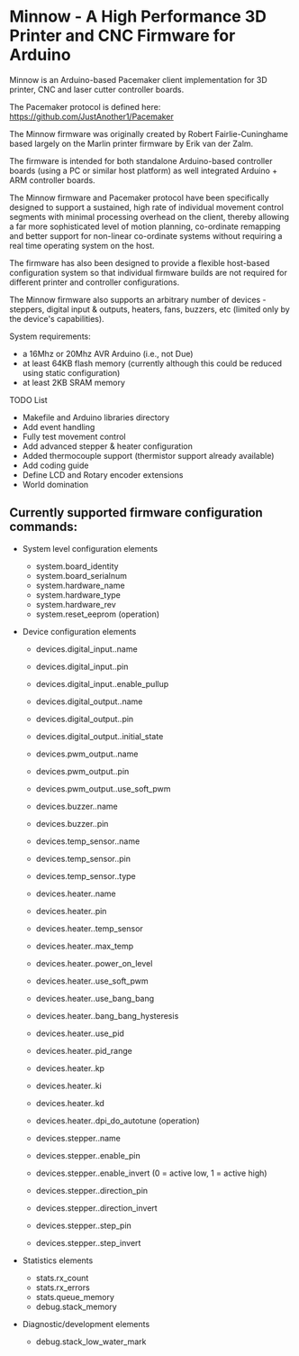 Minnow - A High Performance 3D Printer and CNC Firmware for Arduino
===================================================================

Minnow is an Arduino-based Pacemaker client implementation for 3D printer, CNC and laser cutter controller boards.

The Pacemaker protocol is defined here: https://github.com/JustAnother1/Pacemaker

The Minnow firmware was originally created by Robert Fairlie-Cuninghame based largely on the Marlin printer firmware by Erik van der Zalm.

The firmware is intended for both standalone Arduino-based controller boards (using a PC or similar host platform) as well integrated Arduino + ARM controller boards. 

The Minnow firmware and Pacemaker protocol have been specifically designed to support a sustained, high rate of individual movement control segments with minimal processing overhead on the client, thereby allowing a far more sophisticated level of motion planning, co-ordinate remapping and better support for non-linear co-ordinate systems without requiring a real time operating system on the host.

The firmware has also been designed to provide a flexible host-based configuration system so that individual firmware builds are not required for different printer and controller configurations. 

The Minnow firmware also supports an arbitrary number of devices - steppers, digital input & outputs, heaters, fans, buzzers, etc (limited only by the device's capabilities). 

System requirements:
 - a 16Mhz or 20Mhz AVR Arduino (i.e., not Due)
 - at least 64KB flash memory (currently although this could be reduced using static configuration)
 - at least 2KB SRAM memory

TODO List 
- Makefile and Arduino libraries directory
- Add event handling
- Fully test movement control
- Add advanced stepper & heater configuration
- Added thermocouple support (thermistor support already available)
- Add coding guide
- Define LCD and Rotary encoder extensions
- World domination

Currently supported firmware configuration commands:
---------------------------------------------------

* System level configuration elements
  - system.board_identity
  - system.board_serialnum
  - system.hardware_name
  - system.hardware_type
  - system.hardware_rev
  - system.reset_eeprom (operation)
  
* Device configuration elements
  - devices.digital_input.<device number>.name
  - devices.digital_input.<device number>.pin
  - devices.digital_input.<device number>.enable_pullup
  
  - devices.digital_output.<device number>.name
  - devices.digital_output.<device number>.pin
  - devices.digital_output.<device number>.initial_state
  
  - devices.pwm_output.<device number>.name
  - devices.pwm_output.<device number>.pin
  - devices.pwm_output.<device number>.use_soft_pwm
  
  - devices.buzzer.<device number>.name
  - devices.buzzer.<device number>.pin
  
  - devices.temp_sensor.<device number>.name
  - devices.temp_sensor.<device number>.pin
  - devices.temp_sensor.<device number>.type
  
  - devices.heater.<device number>.name
  - devices.heater.<device number>.pin
  - devices.heater.<device number>.temp_sensor
  - devices.heater.<device number>.max_temp
  - devices.heater.<device number>.power_on_level
  - devices.heater.<device number>.use_soft_pwm
  - devices.heater.<device number>.use_bang_bang
  - devices.heater.<device number>.bang_bang_hysteresis
  - devices.heater.<device number>.use_pid
  - devices.heater.<device number>.pid_range
  - devices.heater.<device number>.kp
  - devices.heater.<device number>.ki
  - devices.heater.<device number>.kd
  - devices.heater.<device number>.dpi_do_autotune (operation)

  - devices.stepper.<device number>.name
  - devices.stepper.<device number>.enable_pin
  - devices.stepper.<device number>.enable_invert (0 = active low, 1 = active high)
  - devices.stepper.<device number>.direction_pin
  - devices.stepper.<device number>.direction_invert 
  - devices.stepper.<device number>.step_pin
  - devices.stepper.<device number>.step_invert 
  
* Statistics elements
  - stats.rx_count
  - stats.rx_errors
  - stats.queue_memory
  - debug.stack_memory
  
* Diagnostic/development elements
  - debug.stack_low_water_mark
  


